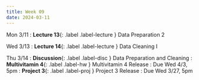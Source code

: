 ```yaml
---
title: Week 09
date: 2024-03-11
---
```

Mon 3/11
: **Lecture 13**{: .label .label-lecture } Data Preparation 2

Wed 3/13
: **Lecture 14**{: .label .label-lecture } Data Cleaning I

Thu 3/14
: **Discussion**{: .label .label-disc } Data Preparation and Cleaning
: **Multivitamin 4**{: .label .label-hw } Multivitamin 4 Release
  : Due Wed 4/3, 5pm
: **Project 3**{: .label .label-proj } Project 3 Release
  : Due Wed 3/27, 5pm
